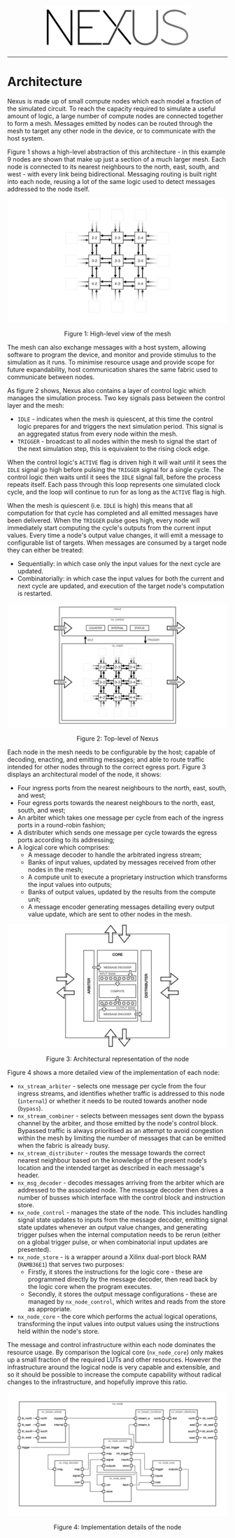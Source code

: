 <p align="center">
    <img src="./images/logo_small.png">
</p>

---

# Architecture

Nexus is made up of small compute nodes which each model a fraction of the simulated circuit. To reach the capacity required to simulate a useful amount of logic, a large number of compute nodes are connected together to form a mesh. Messages emitted by nodes can be routed through the mesh to target any other node in the device, or to communicate with the host system.

Figure 1 shows a high-level abstraction of this architecture - in this example 9 nodes are shown that make up just a section of a much larger mesh. Each node is connected to its nearest neighbours to the north, east, south, and west - with every link being bidirectional. Messaging routing is built right into each node, reusing a lot of the same logic used to detect messages addressed to the node itself.

![High-level view of the mesh](./images/arch/mesh.png)
<p align="center">Figure 1: High-level view of the mesh</p>

The mesh can also exchange messages with a host system, allowing software to program the device, and monitor and provide stimulus to the simulation as it runs. To minimise resource usage and provide scope for future expandability, host communication shares the same fabric used to communicate between nodes.

As figure 2 shows, Nexus also contains a layer of control logic which manages the simulation process. Two key signals pass between the control layer and the mesh:

 * `IDLE` - indicates when the mesh is quiescent, at this time the control logic prepares for and triggers the next simulation period. This signal is an aggregated status from every node within the mesh.
 * `TRIGGER` - broadcast to all nodes within the mesh to signal the start of the next simulation step, this is equivalent to the rising clock edge.

When the control logic's `ACTIVE` flag is driven high it will wait until it sees the `IDLE` signal go high before pulsing the `TRIGGER` signal for a single cycle. The control logic then waits until it sees the `IDLE` signal fall, before the process repeats itself. Each pass through this loop represents one simulated clock cycle, and the loop will continue to run for as long as the `ACTIVE` flag is high.

When the mesh is quiescent (i.e. `IDLE` is high) this means that all computation for that cycle has completed and all emitted messages have been delivered. When the `TRIGGER` pulse goes high, every node will immediately start computing the cycle's outputs from the current input values. Every time a node's output value changes, it will emit a message to configurable list of targets. When messages are consumed by a target node they can either be treated:

 * Sequentially: in which case only the input values for the next cycle are updated.
 * Combinatorially: in which case the input values for both the current and next cycle are updated, and execution of the target node's computation is restarted.

![Top-level of Nexus](./images/arch/nexus_top.png)
<p align="center">Figure 2: Top-level of Nexus</p>

Each node in the mesh needs to be configurable by the host; capable of decoding, enacting, and emitting messages; and able to route traffic intended for other nodes through to the correct egress port. Figure 3 displays an architectural model of the node, it shows:

 * Four ingress ports from the nearest neighbours to the north, east, south, and west;
 * Four egress ports towards the nearest neighbours to the north, east, south, and west;
 * An arbiter which takes one message per cycle from each of the ingress ports in a round-robin fashion;
 * A distributer which sends one message per cycle towards the egress ports according to its addressing;
 * A logical core which comprises:
   * A message decoder to handle the arbitrated ingress stream;
   * Banks of input values, updated by messages received from other nodes in the mesh;
   * A compute unit to execute a proprietary instruction which transforms the input values into outputs;
   * Banks of output values, updated by the results from the compute unit;
   * A message encoder generating messages detailing every output value update, which are sent to other nodes in the mesh.

![Nexus Core Level](./images/arch/nexus_core.png)
<p align="center">Figure 3: Architectural representation of the node</p>

Figure 4 shows a more detailed view of the implementation of each node:

 * `nx_stream_arbiter` - selects one message per cycle from the four ingress streams, and identifies whether traffic is addressed to this node (`internal`) or whether it needs to be routed towards another node (`bypass`).
 * `nx_stream_combiner` - selects between messages sent down the bypass channel by the arbiter, and those emitted by the node's control block. Bypassed traffic is always prioritised as an attempt to avoid congestion within the mesh by limiting the number of messages that can be emitted when the fabric is already busy.
 * `nx_stream_distributer` - routes the message towards the correct nearest neighbour based on the knowledge of the present node's location and the intended target as described in each message's header.
 * `nx_msg_decoder` - decodes messages arriving from the arbiter which are addressed to the associated node. The message decoder then drives a number of busses which interface with the control block and instruction store.
 * `nx_node_control` - manages the state of the node. This includes handling signal state updates to inputs from the message decoder, emitting signal state updates whenever an output value changes, and generating trigger pulses when the internal computation needs to be rerun (either on a global trigger pulse, or when combinatorial input updates are presented).
 * `nx_node_store` - is a wrapper around a Xilinx dual-port block RAM (`RAMB36E1`) that serves two purposes:
   * Firstly, it stores the instructions for the logic core - these are programmed directly by the message decoder, then read back by the logic core when the program executes.
   * Secondly, it stores the output message configurations - these are managed by `nx_node_control`, which writes and reads from the store as appropriate.
 * `nx_node_core` - the core which performs the actual logical operations, transforming the input values into output values using the instructions held within the node's store.

The message and control infrastructure within each node dominates the resource usage. By comparison the logical core (`nx_node_core`) only makes up a small fraction of the required LUTs and other resources. However the infrastructure around the logical node is very capable and extensible, and so it should be possible to increase the compute capability without radical changes to the infrastructure, and hopefully improve this ratio.

![Core Implementation Details](./images/arch/nexus_core_imp.png)
<p align="center">Figure 4: Implementation details of the node</p>
